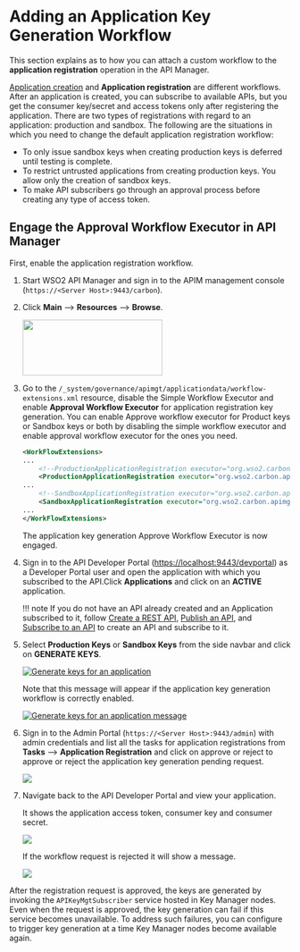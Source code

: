 # Adding an Application Key Generation Workflow

This section explains as to how you can attach a custom workflow to the **application registration** operation in the API Manager. 

[Application creation]({{base_path}}/consume-api/manage-application/advanced-topics/adding-an-application-creation-workflow) and **Application registration** are different workflows. After an application is created, you can subscribe to available APIs, but you get the consumer key/secret and access tokens only after registering the application. There are two types of registrations with regard to an application: production and sandbox. The following are the situations in which you need to change the default application registration workflow:

-  To only issue sandbox keys when creating production keys is deferred until testing is complete.
-  To restrict untrusted applications from creating production keys. You allow only the creation of sandbox keys.
-  To make API subscribers go through an approval process before creating any type of access token.

## Engage the Approval Workflow Executor in API Manager

First, enable the application registration workflow.

1.  Start WSO2 API Manager and sign in to the APIM management console (`https://<Server Host>:9443/carbon`).

2. Click **Main** --> **Resources** --> **Browse**.

     <a href="{{base_path}}/assets/img/learn/wf-extensions-browse.png"><img src="{{base_path}}/assets/img/learn/wf-extensions-browse.png" width="250" height="100"/></a>

3.  Go to the `/_system/governance/apimgt/applicationdata/workflow-extensions.xml` resource, disable the Simple Workflow Executor and enable **Approval Workflow Executor**  for application registration key generation. You can enable Approve workflow executor for Product keys or Sandbox keys or both by disabling the simple workflow executor and enable approval workflow executor for the ones you need. 

    ``` xml
    <WorkFlowExtensions>
    ...
        <!--ProductionApplicationRegistration executor="org.wso2.carbon.apimgt.impl.workflow.ApplicationRegistrationSimpleWorkflowExecutor"/-->
        <ProductionApplicationRegistration executor="org.wso2.carbon.apimgt.impl.workflow.ApplicationRegistrationApprovalWorkflowExecutor"/>
    ...   
        <!--SandboxApplicationRegistration executor="org.wso2.carbon.apimgt.impl.workflow.ApplicationRegistrationSimpleWorkflowExecutor"/-->
        <SandboxApplicationRegistration executor="org.wso2.carbon.apimgt.impl.workflow.ApplicationRegistrationApprovalWorkflowExecutor"/>
    ...
    </WorkFlowExtensions>
    ```
    The application key generation Approve Workflow Executor is now engaged.

4.  Sign in to the API Developer Portal (<https://localhost:9443/devportal>) as a Developer Portal user and open the application with which you subscribed to the API.Click **Applications** and click on an **ACTIVE** application.


    !!! note
        If you do not have an API already created and an Application subscribed to it, follow [Create a REST API]({{base_path}}/learn/design-api/create-api/create-a-rest-api/), [Publish an API]({{base_path}}/learn/design-api/publish-api/publish-an-api/), and [Subscribe to an API]({{base_path}}/learn/consume-api/manage-subscription/subscribe-to-an-api) to create an API and subscribe to it.

5.  Select **Production Keys** or **Sandbox Keys** from the side navbar and click on **GENERATE KEYS**.
    
     [ ![Generate keys for an application]({{base_path}}/assets/img/learn/application-registration-generate-keys.png) ]({{base_path}}/assets/img/learn/application-registration-generate-keys.png)


     Note that this message will appear if the application key generation workflow is correctly enabled.

     [ ![Generate keys for an application message]({{base_path}}/assets/img/learn/application-key-genereation-message.png) ]({{base_path}}/assets/img/learn/application-key-genereation-message.png)

6.  Sign in to the Admin Portal (`https://<Server Host>:9443/admin`) with admin credentials and list all the tasks for application registrations from **Tasks** --> **Application Registration** and click on approve or reject to approve or reject the application key generation pending request. 

    [![]({{base_path}}/assets/img/learn/application-registration-pending-list.png)]({{base_path}}/assets/img/learn/application-registration-pending-list.png)

7.  Navigate back to the API Developer Portal and view your application.

     It shows the application access token, consumer key and consumer secret.
    
    [![]({{base_path}}/assets/img/learn/application-key-generated.png)]({{base_path}}/assets/img/learn/application-key-generated.png)

    If the workflow request is rejected  it will show a message.

    [![]({{base_path}}/assets/img/learn/application-key-generation-rejected.png)]({{base_path}}/assets/img/learn/application-key-generation-rejected.png)
    

After the registration request is approved, the keys are generated by invoking the `APIKeyMgtSubscriber` service hosted in Key Manager nodes. Even when the request is approved, the key generation can fail if this service becomes unavailable. To address such failures, you can configure to trigger key generation at a time Key Manager nodes become available again. 
